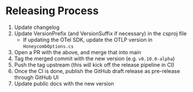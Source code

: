 # Releasing Process

1. Update changelog
2. Update VersionPrefix (and VersionSuffix if necessary) in the csproj file
    - If updating the OTel SDK, update the OTLP version in `HoneycombOptions.cs`
3. Open a PR with the above, and merge that into main
4. Tag the merged commit with the new version (e.g. `v0.10.0-alpha`)
5. Push the tag upstream (this will kick off the release pipeline in CI)
6. Once the CI is done, publish the GitHub draft release as pre-release through GitHub UI
7. Update public docs with the new version